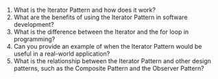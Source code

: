 

1. What is the Iterator Pattern and how does it work?
2. What are the benefits of using the Iterator Pattern in software development?
3. What is the difference between the Iterator and the for loop in programming?
4. Can you provide an example of when the Iterator Pattern would be useful in a real-world application?
5. What is the relationship between the Iterator Pattern and other design patterns, such as the Composite Pattern and the Observer Pattern?